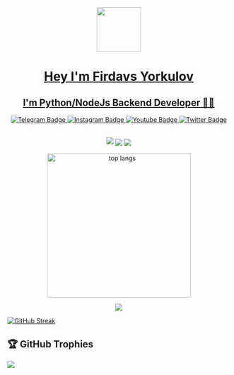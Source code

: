 <a href="https://github.com/FirdavsCoder">
    <div id="header" align="center">
  <img src="https://media.giphy.com/media/M9gbBd9nbDrOTu1Mqx/giphy.gif" width="100"/>
</div>
<div id="header" align="center">
  <h1>Hey I'm Firdavs Yorkulov </h1>
</div>
<div align="center">
  <h2>I'm Python/NodeJs Backend Developer 👨‍💻 </h1>
</div>
<div id="header" align="center">
<div id="badges">
  <a href="https://t.me/Firdavs_Yorkulov">
    <img src="https://img.shields.io/badge/Telegram-blue?style=for-the-badge&logo=telegram&logoColor=white" alt="Telegram Badge"/>
  </a>
  <a href="https://www.instagram.com/firdavs_programmer">
    <img src="https://img.shields.io/badge/Instagram-purple?style=for-the-badge&logo=instagram&logoColor=white" alt="Instagram Badge"/>
  </a>
  <a href="https://www.youtube.com/@firdavsyorkulov7/">
    <img src="https://img.shields.io/badge/YouTube-red?style=for-the-badge&logo=youtube&logoColor=white" alt="Youtube Badge"/>
  </a>
  <a href="https://www.linkedin.com/in/firdavs-yorkulov-258581234/">
    <img src="https://img.shields.io/badge/LinkedIn-blue?style=for-the-badge&logo=linkedin&logoColor=white" alt="Twitter Badge"/>
  </a>
</div>
</div>

<br>
    <p align="center">
        <img src="https://github-profile-summary-cards.vercel.app/api/cards/profile-details?username=FirdavsCoder&theme=2077">
        <img align="center" src="https://github-profile-summary-cards.vercel.app/api/cards/stats?username=FirdavsCoder&theme=2077">
        <img align="center" src="https://github-profile-summary-cards.vercel.app/api/cards/productive-time?username=FirdavsCoder&theme=2077&utcOffset=5"><br><br>
        <img width=325 align="center" src="https://github-readme-stats.vercel.app/api/top-langs/?username=FirdavsCoder&hide=HTML&langs_count=8&layout=compact&theme=react&border_radius=10&size_weight=0.5&count_weight=0.5&exclude_repo=github-readme-stats" alt="top langs" />
    </p>
<p align="center">
        <img src="https://github-readme-streak-stats.herokuapp.com?user=FirdavsCoder&theme=2077&hide_border=true">
    </p>

[![GitHub Streak](https://github-readme-streak-stats.herokuapp.com?user=FirdavsCoder&theme=tokyonight_duo&hide_border=true)](https://github.com/FirdavsCoder/)

## 🏆 GitHub Trophies
![](https://github-profile-trophy.vercel.app/?username=FirdavsCoder&theme=radical&no-frame=true&no-bg=true&margin-w=4)
</a> 


